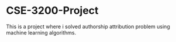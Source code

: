 # CSE-3200-Project
This is a project where i solved authorship attribution problem using machine learning algorithms.
